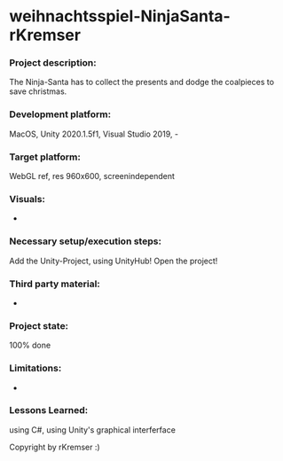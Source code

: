 # weihnachtsspiel-NinjaSanta-rKremser

### Project description: 
The Ninja-Santa has to collect the presents and dodge the coalpieces to save christmas.

### Development platform: 
MacOS, Unity 2020.1.5f1, Visual Studio 2019, -

### Target platform: 
WebGL ref, res 960x600, screenindependent

### Visuals: 
-

### Necessary setup/execution steps:
Add the Unity-Project, using UnityHub! Open the project!

### Third party material: 
-

### Project state: 
100% done

### Limitations: 
-

### Lessons Learned: 
using C#, using Unity's graphical interferface

Copyright by rKremser :)
